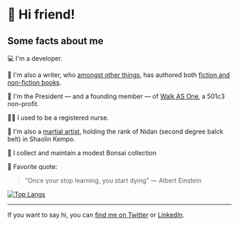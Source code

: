 # 👋 Hi friend!

## Some facts about me

💻 I'm a developer.

📝 I'm also a writer, who [amongst other things](https://endlesstrax.com/writing/), has authored both [fiction and non-fiction books](https://endlesstrax.com/books).

🤵 I'm the President — and a founding member — of [Walk AS One](https://walkasone.org/), a 501c3 non-profit.

👨‍⚕️ I used to be a registered nurse. 

🥋 I'm also a [martial artist](https://endlesstrax.com/brief-history-of-my-martial-arts-journey/), holding the rank of Nidan (second degree balck belt) in Shaolin Kempo.

🌲 I collect and maintain a modest Bonsai collection

💬 Favorite quote:
> "Once your stop learning, you start dying" — Albert Einstein

[![Top Langs](https://github-readme-stats.vercel.app/api/top-langs/?username=endlesstrax&layout=compact)](https://github.com/anuraghazra/github-readme-stats)

---

If you want to say hi, you can [find me on Twitter](https://twitter.com/endlesstrax/) or [LinkedIn](https://www.linkedin.com/in/rickywhite/).